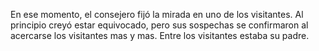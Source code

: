 En ese momento, el consejero fijó la mirada en uno 
de los visitantes. Al principio creyó estar equivocado,
 pero sus sospechas se confirmaron al acercarse
  los visitantes mas y mas. Entre los visitantes estaba su padre.